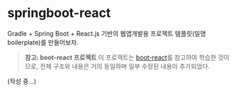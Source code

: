 # springboot-react
Gradle + Spring Boot + React.js 기반의 웹앱개발용 프로젝트 템플릿(일명 boilerplate)를 만들어보자.

> **참고: boot-react 프로젝트**
> 이 프로젝트는 [boot-react](https://github.com/geowarin/boot-react)를 참고하여 학습한 것이므로, 전체 구조와 내용은 거의 동일하며 일부 수정된 내용이 추가되었다.

(작성 중...)